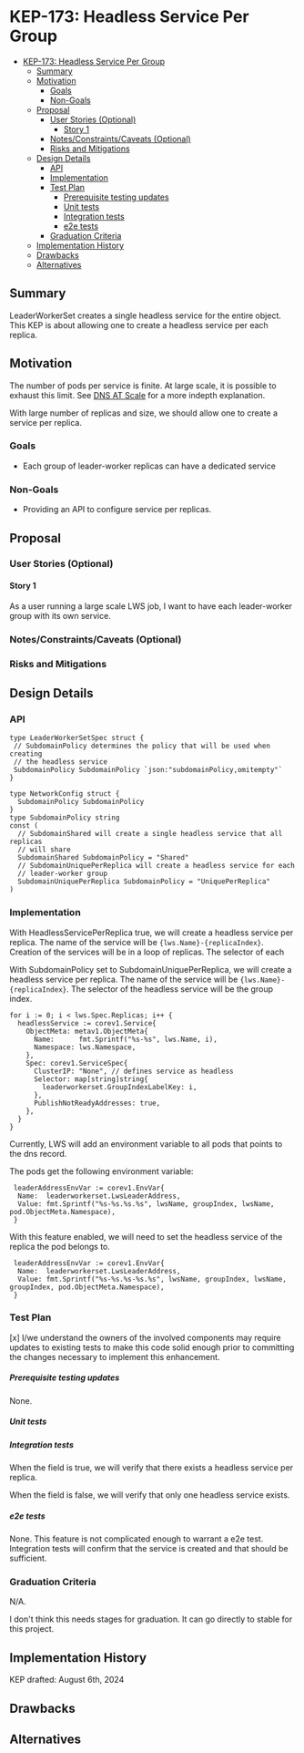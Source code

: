 # KEP-173: Headless Service Per Group

<!--
This is the title of your KEP. Keep it short, simple, and descriptive. A good
title can help communicate what the KEP is and should be considered as part of
any review.
-->

<!--
A table of contents is helpful for quickly jumping to sections of a KEP and for
highlighting any additional information provided beyond the standard KEP
template.

Ensure the TOC is wrapped with
  <code>&lt;!-- toc --&rt;&lt;!-- /toc --&rt;</code>
tags, and then generate with `hack/update-toc.sh`.
-->

<!-- toc -->
- [KEP-173: Headless Service Per Group](#kep-173-headless-service-per-group)
  - [Summary](#summary)
  - [Motivation](#motivation)
    - [Goals](#goals)
    - [Non-Goals](#non-goals)
  - [Proposal](#proposal)
    - [User Stories (Optional)](#user-stories-optional)
      - [Story 1](#story-1)
    - [Notes/Constraints/Caveats (Optional)](#notesconstraintscaveats-optional)
    - [Risks and Mitigations](#risks-and-mitigations)
  - [Design Details](#design-details)
    - [API](#api)
    - [Implementation](#implementation)
    - [Test Plan](#test-plan)
        - [Prerequisite testing updates](#prerequisite-testing-updates)
        - [Unit tests](#unit-tests)
        - [Integration tests](#integration-tests)
        - [e2e tests](#e2e-tests)
    - [Graduation Criteria](#graduation-criteria)
  - [Implementation History](#implementation-history)
  - [Drawbacks](#drawbacks)
  - [Alternatives](#alternatives)
<!-- /toc -->

## Summary

LeaderWorkerSet creates a single headless service for the entire object.
This KEP is about allowing one to create a headless service per each replica.

## Motivation

The number of pods per service is finite. At large scale, it is possible to exhaust this limit.
See [DNS AT Scale](https://gist.github.com/aojea/32aeaa86aacebcdd93596ecb70fcba4f) for a more indepth explanation.

With large number of replicas and size, we should allow one to create a service per replica.

### Goals

- Each group of leader-worker replicas can have a dedicated service
<!--
List the specific goals of the KEP. What is it trying to achieve? How will we
know that this has succeeded?
-->

### Non-Goals

- Providing an API to configure service per replicas.
<!--
What is out of scope for this KEP? Listing non-goals helps to focus discussion
and make progress.
-->

## Proposal

<!--
This is where we get down to the specifics of what the proposal actually is.
This should have enough detail that reviewers can understand exactly what
you're proposing, but should not include things like API designs or
implementation. What is the desired outcome and how do we measure success?.
The "Design Details" section below is for the real
nitty-gritty.
-->

### User Stories (Optional)

<!--
Detail the things that people will be able to do if this KEP is implemented.
Include as much detail as possible so that people can understand the "how" of
the system. The goal here is to make this feel real for users without getting
bogged down.
-->

#### Story 1

As a user running a large scale LWS job, I want to have each leader-worker group with its own service.

### Notes/Constraints/Caveats (Optional)

<!--
What are the caveats to the proposal?
What are some important details that didn't come across above?
Go in to as much detail as necessary here.
This might be a good place to talk about core concepts and how they relate.
-->

### Risks and Mitigations

<!--
What are the risks of this proposal, and how do we mitigate? Think broadly.
For example, consider both security and how this will impact the larger
Kubernetes ecosystem.

How will security be reviewed, and by whom?

How will UX be reviewed, and by whom?

Consider including folks who also work outside the SIG or subproject.
-->

## Design Details

<!--
This section should contain enough information that the specifics of your
change are understandable. This may include API specs (though not always
required) or even code snippets. If there's any ambiguity about HOW your
proposal will be implemented, this is the place to discuss them.
-->

### API

```golang
type LeaderWorkerSetSpec struct {
 // SubdomainPolicy determines the policy that will be used when creating
 // the headless service
 SubdomainPolicy SubdomainPolicy `json:"subdomainPolicy,omitempty"`
}

type NetworkConfig struct {
  SubdomainPolicy SubdomainPolicy
}
type SubdomainPolicy string
const (
  // SubdomainShared will create a single headless service that all replicas 
  // will share
  SubdomainShared SubdomainPolicy = "Shared"
  // SubdomainUniquePerReplica will create a headless service for each
  // leader-worker group
  SubdomainUniquePerReplica SubdomainPolicy = "UniquePerReplica"
)
```

### Implementation

With HeadlessServicePerReplica true, we will create a headless service per replica.
The name of the service will be `{lws.Name}-{replicaIndex}`.
Creation of the services will be in a loop of replicas. The selector of each

With SubdomainPolicy set to SubdomainUniquePerReplica, we will create a headless service
per replica. The name of the service will be `{lws.Name}-{replicaIndex}`. The selector of
the headless service will be the group index.

```golang
for i := 0; i < lws.Spec.Replicas; i++ {
  headlessService := corev1.Service{
    ObjectMeta: metav1.ObjectMeta{
      Name:      fmt.Sprintf("%s-%s", lws.Name, i),
      Namespace: lws.Namespace,
    },
    Spec: corev1.ServiceSpec{
      ClusterIP: "None", // defines service as headless
      Selector: map[string]string{
        leaderworkerset.GroupIndexLabelKey: i,
      },
      PublishNotReadyAddresses: true,
    },
  }
}
```

Currently, LWS will add an environment variable to all pods that
points to the dns record.

The pods get the following environment variable:

```golang
 leaderAddressEnvVar := corev1.EnvVar{
  Name:  leaderworkerset.LwsLeaderAddress,
  Value: fmt.Sprintf("%s-%s.%s.%s", lwsName, groupIndex, lwsName, pod.ObjectMeta.Namespace),
 }
```

With this feature enabled, we will need to set the headless service of the replica the pod belongs to.
```golang
 leaderAddressEnvVar := corev1.EnvVar{
  Name:  leaderworkerset.LwsLeaderAddress,
  Value: fmt.Sprintf("%s-%s.%s-%s.%s", lwsName, groupIndex, lwsName, groupIndex, pod.ObjectMeta.Namespace),
 }
```

### Test Plan

<!--
**Note:** *Not required until targeted at a release.*
The goal is to ensure that we don't accept enhancements with inadequate testing.

All code is expected to have adequate tests (eventually with coverage
expectations). Please adhere to the [Kubernetes testing guidelines][testing-guidelines]
when drafting this test plan.

[testing-guidelines]: https://git.k8s.io/community/contributors/devel/sig-testing/testing.md
-->

[x] I/we understand the owners of the involved components may require updates to
existing tests to make this code solid enough prior to committing the changes necessary
to implement this enhancement.

##### Prerequisite testing updates

<!--
Based on reviewers feedback describe what additional tests need to be added prior
implementing this enhancement to ensure the enhancements have also solid foundations.
-->
None.

##### Unit tests

<!--
In principle every added code should have complete unit test coverage, so providing
the exact set of tests will not bring additional value.
However, if complete unit test coverage is not possible, explain the reason of it
together with explanation why this is acceptable.
-->

<!--
Additionally, for Alpha try to enumerate the core package you will be touching
to implement this enhancement and provide the current unit coverage for those
in the form of:
- <package>: <date> - <current test coverage>
The data can be easily read from:
https://testgrid.k8s.io/sig-testing-canaries#ci-kubernetes-coverage-unit

This can inform certain test coverage improvements that we want to do before
extending the production code to implement this enhancement.
-->

##### Integration tests

<!--
Integration tests are contained in k8s.io/kubernetes/test/integration.
Integration tests allow control of the configuration parameters used to start the binaries under test.
This is different from e2e tests which do not allow configuration of parameters.
Doing this allows testing non-default options and multiple different and potentially conflicting command line options.
-->

<!--
This question should be filled when targeting a release.
For Alpha, describe what tests will be added to ensure proper quality of the enhancement.

For Beta and GA, add links to added tests together with links to k8s-triage for those tests:
https://storage.googleapis.com/k8s-triage/index.html
-->

When the field is true, we will verify that there exists a headless service per replica.

When the field is false, we will verify that only one headless service exists.

##### e2e tests

<!--
This question should be filled when targeting a release.
For Alpha, describe what tests will be added to ensure proper quality of the enhancement.

For Beta and GA, add links to added tests together with links to k8s-triage for those tests:
https://storage.googleapis.com/k8s-triage/index.html

We expect no non-infra related flakes in the last month as a GA graduation criteria.
-->

None. This feature is not complicated enough to warrant a e2e test.
Integration tests will confirm that the service is created and that should be sufficient.

### Graduation Criteria

N/A.

I don't think this needs stages for graduation. 
It can go directly to stable for this project.
<!--

Clearly define what it means for the feature to be implemented and
considered stable.

If the feature you are introducing has high complexity, consider adding graduation
milestones with these graduation criteria:
- [Maturity levels (`alpha`, `beta`, `stable`)][maturity-levels]
- [Feature gate][feature gate] lifecycle
- [Deprecation policy][deprecation-policy]

[feature gate]: https://git.k8s.io/community/contributors/devel/sig-architecture/feature-gates.md
[maturity-levels]: https://git.k8s.io/community/contributors/devel/sig-architecture/api_changes.md#alpha-beta-and-stable-versions
[deprecation-policy]: https://kubernetes.io/docs/reference/using-api/deprecation-policy/
-->

## Implementation History

KEP drafted: August 6th, 2024
<!--
Major milestones in the lifecycle of a KEP should be tracked in this section.
Major milestones might include:
- the `Summary` and `Motivation` sections being merged, signaling SIG acceptance
- the `Proposal` section being merged, signaling agreement on a proposed design
- the date implementation started
- the first Kubernetes release where an initial version of the KEP was available
- the version of Kubernetes where the KEP graduated to general availability
- when the KEP was retired or superseded
-->

## Drawbacks

<!--
Why should this KEP _not_ be implemented?
-->

## Alternatives

<!--
What other approaches did you consider, and why did you rule them out? These do
not need to be as detailed as the proposal, but should include enough
information to express the idea and why it was not acceptable.
-->